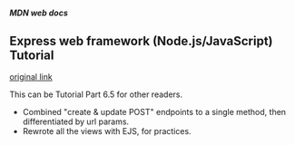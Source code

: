 ##### MDN web docs   
## Express web framework (Node.js/JavaScript) Tutorial  
 
[original link](https://developer.mozilla.org/en-US/docs/Learn/Server-side/Express_Nodejs)  

This can be Tutorial Part 6.5 for other readers.

* Combined "create & update POST" endpoints to a single method, then differentiated by url params.
* Rewrote all the views with EJS, for practices.
